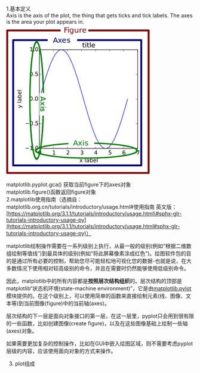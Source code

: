 1.基本定义  
Axis is the axis of the plot, the thing that gets ticks and tick labels. The axes is the area your plot appears in.![](/matplotlib/images/1.png)

matplotlib.pyplot.gca\(\) 获取当前figure下的axes对象  
matplotlib.figure\(\)函数返回figure对象  
2.matplotlib使用指南（选摘自：matplotlib.org.cn/tutorials/introductory/usage.html\#使用指南  英文版：[https://matplotlib.org/3.1.1/tutorials/introductory/usage.html\#sphx-glr-tutorials-introductory-usage-py](https://matplotlib.org/3.1.1/tutorials/introductory/usage.html#sphx-glr-tutorials-introductory-usage-py)）

matplotlib绘制操作需要在一系列级别上执行，从最一般的级别\(例如“根据二维数组绘制等值线”\)到最具体的级别\(例如“将此屏幕像素涂成红色”\)。绘图软件包的目的是通过所有必要的控制，帮助您尽可能轻松地可视化您的数据-也就是说，在大多数情况下使用相对较高级别的命令，并且在需要时仍然能够使用低级别命令。

因此，matplotlib中的所有内容都是**按照层次结构组织**的。层次结构的顶部是matplotlib“状态机环境\(state-machine environment\)”，它是由[matplotlib.pylot](https://matplotlib.org/api/_as_gen/matplotlib.pyplot.html#module-matplotlib.pyplot)模块提供的。在这个级别上，可以使用简单的函数来直接绘制元素\(线、图像、文本等\)到当前图像\(figure\)中的当前轴\(axes\)。

层次结构的下一层是面向对象接口的第一层，在这一层里，pyplot只会用到很有限的一些函数，比如创建图像\(create figure\)，以及在这些图像基础上绘制一些轴\(axes\)对象。

如果需要更加复杂的控制操作，比如在GUI中嵌入绘图区域，则不需要考虑pyplot层级的内容，应该使用面向对象的方式来操作。

3. plot组成



